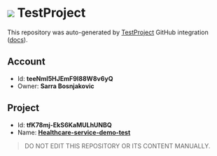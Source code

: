 # ![](https://s3.amazonaws.com/storage-static.testproject.io/logos/TP-Logo-Square.svg) TestProject

This repository was auto-generated by [TestProject](https://testproject.io) GitHub integration ([docs](https://docs.testproject.io/testproject-integrations/github-integration)).

## Account
* Id: **teeNmI5HJEmF9l88W8v6yQ**
* Owner: **Sarra Bosnjakovic**

## Project
* Id: **tfK78mj-EkS6KaMULhUNBQ**
* Name: **[Healthcare-service-demo-test](https://app.testproject.io/#/projects/1175607/tests)**

> DO NOT EDIT THIS REPOSITORY OR ITS CONTENT MANUALLY.